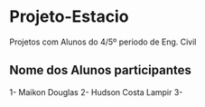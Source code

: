 ﻿# Projeto-Estacio
 Projetos com Alunos do 4/5º periodo de Eng. Civil
 
 ## Nome dos Alunos participantes
1- Maikon Douglas
2- Hudson Costa Lampir
3- 

